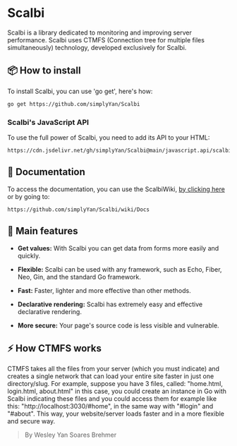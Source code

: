 # Scalbi

Scalbi is a library dedicated to monitoring and improving server performance. Scalbi uses CTMFS (Connection tree for multiple files simultaneously) technology, developed exclusively for Scalbi.

## 📦 How to install
To install Scalbi, you can use 'go get', here's how:
```bash
go get https://github.com/simplyYan/Scalbi
```
### Scalbi's JavaScript API
To use the full power of Scalbi, you need to add its API to your HTML:
```
https://cdn.jsdelivr.net/gh/simplyYan/Scalbi@main/javascript.api/scalbi.js
```

## 📖 Documentation
To access the documentation, you can use the ScalbiWiki, [by clicking here](https://github.com/simplyYan/Scalbi/wiki/Docs) or by going to:
```
https://github.com/simplyYan/Scalbi/wiki/Docs
```

## 🎯 Main features

- **Get values:** With Scalbi you can get data from forms more easily and quickly.

- **Flexible:** Scalbi can be used with any framework, such as Echo, Fiber, Neo, Gin, and the standard Go framework.

- **Fast:** Faster, lighter and more effective than other methods.

- **Declarative rendering:** Scalbi has extremely easy and effective declarative rendering.

- **More secure:** Your page's source code is less visible and vulnerable.

## ⚡ How CTMFS works
CTMFS takes all the files from your server (which you must indicate) and creates a single network that can load your entire site faster in just one directory/slug.
For example, suppose you have 3 files, called: "home.html, login.html, about.html" in this case, you could create an instance in Go with Scalbi indicating these files and you could access them for example like this: "http://localhost:3030/#home", in the same way with "#login" and "#about".
This way, your website/server loads faster and in a more flexible and secure way.

> By Wesley Yan Soares Brehmer
